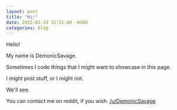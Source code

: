 ```yaml
---
layout: post
title: "Hi!"
date: 2022-02-19 12:51:00 -0300
categories: blog
---
```


Hello!

My name is DemonicSavage.

Sometimes I code things that I might want to showcase in this page.

I might post stuff, or I might not.

We'll see.

You can contact me on reddit, if you wish. [/u/DemonicSavage](https://www.reddit.com/u/DemonicSavage)
